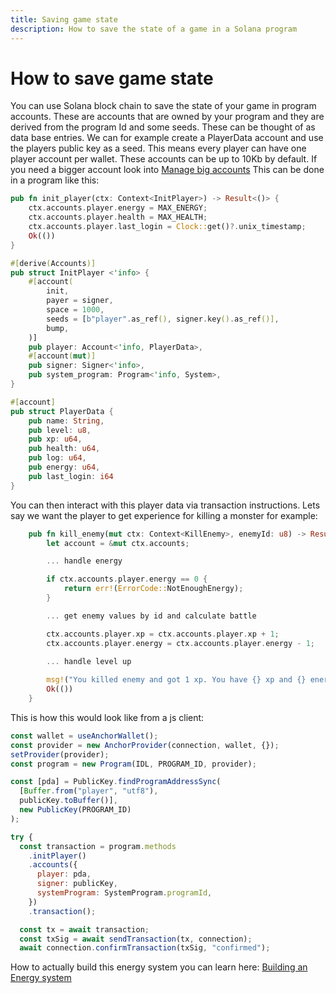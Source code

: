 ```yaml
---
title: Saving game state
description: How to save the state of a game in a Solana program
---
```


# How to save game state

You can use Solana block chain to save the state of your game in program accounts. These are accounts that are owned by your program and they are derived from the program Id and some seeds. These can be thought of as data base entries. 
We can for example create a PlayerData account and use the players public key as a seed. This means every player can have one player account per wallet. These accounts can be up to 10Kb by default. If you need a bigger account look into [Manage big accounts](https://github.com/solana-developers/anchor-zero-copy-example)
This can be done in a program like this: 

```rust
pub fn init_player(ctx: Context<InitPlayer>) -> Result<()> {
    ctx.accounts.player.energy = MAX_ENERGY;
    ctx.accounts.player.health = MAX_HEALTH;
    ctx.accounts.player.last_login = Clock::get()?.unix_timestamp;
    Ok(())
}

#[derive(Accounts)]
pub struct InitPlayer <'info> {
    #[account( 
        init, 
        payer = signer,
        space = 1000,
        seeds = [b"player".as_ref(), signer.key().as_ref()],
        bump,
    )]
    pub player: Account<'info, PlayerData>,
    #[account(mut)]
    pub signer: Signer<'info>,
    pub system_program: Program<'info, System>,
}

#[account]
pub struct PlayerData {
    pub name: String,
    pub level: u8,
    pub xp: u64,
    pub health: u64,
    pub log: u64,
    pub energy: u64,
    pub last_login: i64
}

```

You can then interact with this player data via transaction instructions. Lets say we want the player to get experience for killing a monster for example: 

```rust
    pub fn kill_enemy(mut ctx: Context<KillEnemy>, enemyId: u8) -> Result<()> {
        let account = &mut ctx.accounts;

        ... handle energy

        if ctx.accounts.player.energy == 0 {
            return err!(ErrorCode::NotEnoughEnergy);
        }

        ... get enemy values by id and calculate battle

        ctx.accounts.player.xp = ctx.accounts.player.xp + 1;
        ctx.accounts.player.energy = ctx.accounts.player.energy - 1;

        ... handle level up
        
        msg!("You killed enemy and got 1 xp. You have {} xp and {} energy left.", ctx.accounts.player.xp, ctx.accounts.player.energy);
        Ok(())
    }
```

This is how this would look like from a js client: 

```js 
const wallet = useAnchorWallet();
const provider = new AnchorProvider(connection, wallet, {});
setProvider(provider);
const program = new Program(IDL, PROGRAM_ID, provider);

const [pda] = PublicKey.findProgramAddressSync(
  [Buffer.from("player", "utf8"), 
  publicKey.toBuffer()],
  new PublicKey(PROGRAM_ID)
);

try {
  const transaction = program.methods
    .initPlayer()
    .accounts({
      player: pda,
      signer: publicKey,
      systemProgram: SystemProgram.programId,
    })
    .transaction();

  const tx = await transaction;
  const txSig = await sendTransaction(tx, connection);
  await connection.confirmTransaction(txSig, "confirmed");
```

How to actually build this energy system you can learn here: 
[Building an Energy system](../gaming/energy-system)



